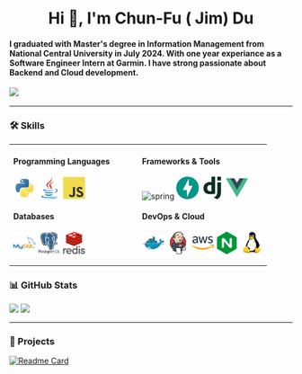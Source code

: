 <h1 align="center">Hi 👋, I'm Chun-Fu ( Jim) Du</h1>
<h4 align="left">I graduated with Master's degree in Information Management from National Central University in July 2024. With one year experiance as a Software Engineer Intern at Garmin. I have strong passionate about Backend and Cloud development.</h4>



  <p>
    <a href="mailto:asas2425@gmail.com">
      <img src="https://img.shields.io/badge/Email-asas2425%40gmail.com-blue?style=flat-square&logo=gmail" />
    </a>
  </p>
</div>

---

### 🛠 Skills

<table width="100%">
  <tr>
    <td width="50%" valign="top">
      <h4>Programming Languages</h4>
      <p align="left">
        <img src="https://raw.githubusercontent.com/devicons/devicon/master/icons/python/python-original.svg" alt="python" width="40" height="40"/>
        <img src="https://raw.githubusercontent.com/devicons/devicon/master/icons/java/java-original.svg" alt="java" width="40" height="40"/>
        <img src="https://raw.githubusercontent.com/devicons/devicon/master/icons/javascript/javascript-original.svg" alt="javascript" width="40" height="40"/>
      </p>
      <h4>Databases</h4>
      <p align="left">
        <img src="https://raw.githubusercontent.com/devicons/devicon/master/icons/mysql/mysql-original-wordmark.svg" alt="mysql" width="40" height="40"/>
        <img src="https://raw.githubusercontent.com/devicons/devicon/master/icons/postgresql/postgresql-original-wordmark.svg" alt="postgresql" width="40" height="40"/>
        <img src="https://raw.githubusercontent.com/devicons/devicon/master/icons/redis/redis-original-wordmark.svg" alt="redis" width="40" height="40"/>
      </p>
    </td>
    <td width="50%" valign="top">
      <h4>Frameworks & Tools</h4>
      <p align="left">
        <img src="https://www.vectorlogo.zone/logos/springio/springio-icon.svg" alt="spring" width="40" height="40"/>
        <img src="https://raw.githubusercontent.com/devicons/devicon/master/icons/fastapi/fastapi-original.svg" alt="fastapi" width="40" height="40"/>
        <img src="https://raw.githubusercontent.com/devicons/devicon/master/icons/django/django-plain.svg" alt="django" width="40" height="40"/>
        <img src="https://raw.githubusercontent.com/devicons/devicon/master/icons/vuejs/vuejs-original.svg" alt="vuejs" width="40" height="40"/>
      </p>
      <h4>DevOps & Cloud</h4>
      <p align="left">
        <img src="https://raw.githubusercontent.com/devicons/devicon/master/icons/docker/docker-original.svg" alt="docker" width="40" height="40"/>
        <img src="https://raw.githubusercontent.com/devicons/devicon/master/icons/jenkins/jenkins-original.svg" alt="jenkins" width="40" height="40"/>
        <img src="https://raw.githubusercontent.com/devicons/devicon/master/icons/amazonwebservices/amazonwebservices-original-wordmark.svg" alt="aws" width="40" height="40"/>
        <img src="https://raw.githubusercontent.com/devicons/devicon/master/icons/nginx/nginx-original.svg" alt="nginx" width="40" height="40"/>
        <img src="https://raw.githubusercontent.com/devicons/devicon/master/icons/linux/linux-original.svg" alt="linux" width="40" height="40"/>
      </p>
    </td>
  </tr>
</table>

### 📊 GitHub Stats

<div align="left">
  <img height="180em" src="https://github-readme-stats.vercel.app/api/top-langs/?username=Du411&layout=compact&theme=dark"/>
  <img height="180em" src="https://github-readme-stats.vercel.app/api?username=du411&show_icons=true&theme=dark&include_all_commits=true&count_private=true"/>
</div>

---

### 🌟 Projects

[![Readme Card](https://github-readme-stats.vercel.app/api/pin/?username=Du411&repo=chicknotify&theme=dark)](https://github.com/Du411/chicknotify)
